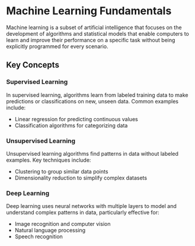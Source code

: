 # Machine Learning Fundamentals

Machine learning is a subset of artificial intelligence that focuses on the development of algorithms and statistical models that enable computers to learn and improve their performance on a specific task without being explicitly programmed for every scenario.

## Key Concepts

### Supervised Learning
In supervised learning, algorithms learn from labeled training data to make predictions or classifications on new, unseen data. Common examples include:
- Linear regression for predicting continuous values
- Classification algorithms for categorizing data

### Unsupervised Learning  
Unsupervised learning algorithms find patterns in data without labeled examples. Key techniques include:
- Clustering to group similar data points
- Dimensionality reduction to simplify complex datasets

### Deep Learning
Deep learning uses neural networks with multiple layers to model and understand complex patterns in data, particularly effective for:
- Image recognition and computer vision
- Natural language processing
- Speech recognition

